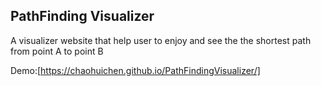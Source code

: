 ## PathFinding Visualizer
A visualizer website that help user to enjoy and see the the shortest path from point A to point B 

Demo:[https://chaohuichen.github.io/PathFindingVisualizer/]
